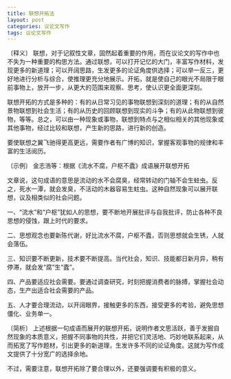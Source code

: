 ```yaml
---
title: 联想开拓法
layout: post
categories: 议论文写作
tags: 议论文写作
---
```


〔释义〕 联想，对于记叙性文章，固然起着重要的作用，而在议论文的写作中也不失为一种重要的构思方法。通过联想，可以打开记忆的大门，丰富写作材料，发现更多的新道理；可以开阔思路，生发更多的论证角度供选择；可以举一反三，更好地进行分析与综合，使推理更充分地展示。开拓，就是使自己的眼光不局限于眼前事物上，放开一步，从更大的范围来观察、思考，使认识更全面更深刻。

联想开拓的方式是多种的：有的从日常习见的事物联想到深刻的道理；有的从自然景物联想到社会生活；有的从历史的回顾联想到现实的斗争；有的从此物联想到彼物，等等。总之，可以由一种现象或事物，联想到特点与之相似相关的其他现象或其他事物，经过比较和联想，产生新的思路，进行新的创造。

要使联想之翼飞驰得更高更远，需要作者有广博的知识，掌握客观事物的规律和丰富的生活阅历。

〔示例〕 金志浩等：根据《流水不腐，户枢不蠹》成语展开联想开拓

文章说，这句成语的意思是流动的水不会腐臭，经常转动的门轴不会生蛀虫。反之，死水一潭，就会发臭，不活动的木器容易生蛀虫。这种自然现象可以展开联想，议及相类似的社会问题。

一、“流水”和“户枢”犹如人的思想，要不断地开展批评与自我批评，防止各种不良思想的侵蚀，跟上时代的要求。

二、思想观念也要新陈代谢，好比流水不腐，户枢不蠹，否则思想就会生锈，人就会落伍。

三、知识要不断更新，技术要不断提高。当代社会，知识、技能都日新月异，稍有停滞，就会发“腐”生“蠹”。

四、产品要适应社会需要。要通过调查研究，时刻把握消费者的脉搏，掌握社会动态，生产出适合社会需要的产品。

五、人才要合理流动，以开阔眼界，接触更多的东西，接受更多的考验，避免思想僵化、业务单一。

〔简析〕 上述根据一句成语而展开的联想开拓，说明作者文思活跃，善于发掘自然现象的本质意义，把握不同事物的共性，并把它们灵活地、巧妙地联系起来，从而拓宽了写作题材，引出更多的新道理，生发许多不同的论证角度。这就为写作成文提供了十分宽广的选择余地。

不过，需要注意，联想开拓除了要合理以外，还要强调要有积极的意义。 